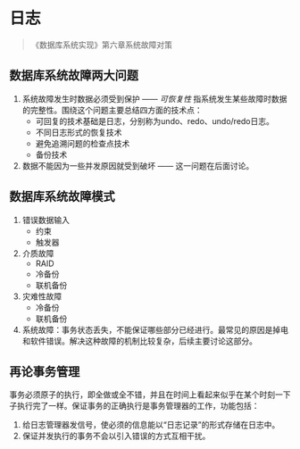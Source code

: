 # 日志

> 《数据库系统实现》第六章系统故障对策

## 数据库系统故障两大问题

1. 系统故障发生时数据必须受到保护 —— *可恢复性* 指系统发生某些故障时数据的完整性。围绕这个问题主要总结四方面的技术点：
   - 可回复的技术基础是日志，分别称为undo、redo、undo/redo日志。
   - 不同日志形式的恢复技术
   - 避免追溯问题的检查点技术
   - 备份技术
2. 数据不能因为一些并发原因就受到破坏 —— 这一问题在后面讨论。

## 数据库系统故障模式

1. 错误数据输入
   - 约束
   - 触发器
2. 介质故障
   - RAID
   - 冷备份
   - 联机备份
3. 灾难性故障
   - 冷备份
   - 联机备份
4. 系统故障：事务状态丢失，不能保证哪些部分已经进行。最常见的原因是掉电和软件错误。解决这种故障的机制比较复杂，后续主要讨论这部分。

## 再论事务管理

事务必须原子的执行，即全做或全不错，并且在时间上看起来似乎在某个时刻一下子执行完了一样。保证事务的正确执行是事务管理器的工作，功能包括：

1. 给日志管理器发信号，使必须的信息能以“日志记录”的形式存储在日志中。
2. 保证并发执行的事务不会以引入错误的方式互相干扰。

